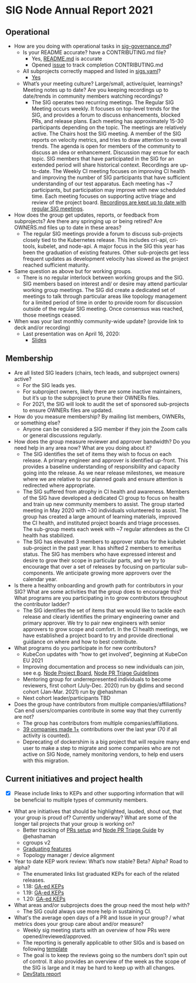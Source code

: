 # SIG Node Annual Report 2021

## Operational

* How are you doing with operational tasks in
[sig-governance.md](https://git.k8s.io/community/committee-steering/governance/sig-governance.md)?
  * Is your README accurate? have a CONTRIBUTING.md file?
    * Yes, [README.md](https://github.com/kubernetes/community/blob/master/sig-node/README.md) is accurate
    * Opened [issue](https://github.com/kubernetes/community/issues/5600) to track completion CONTRIBUTING.md
  * All subprojects correctly mapped and listed in [sigs.yaml](https://git.k8s.io/community/sig-list.md)?
    * [Yes](https://github.com/kubernetes/community/tree/master/sig-node#subprojects)
  * What’s your meeting culture? Large/small, active/quiet, learnings? Meeting notes up to date? Are you keeping
  recordings up to date/trends in community members watching recordings?
    * The SIG operates two recurring meetings.  The Regular SIG Meeting occurs weekly.  It focuses on top-level trends for the SIG, and provides a forum to discuss enhancements, blocked PRs, and release plans.  Each meeting has approximately 15-30 participants depending on the topic.  The meetings are relatively active.  The Chairs host the SIG meeting.  A member of the SIG reports on velocity metrics, and tries to draw attention to overall trends.  The agenda is open for members of the community to discuss an idea or enhancement.  Discussion may ensue for each topic.  SIG members that have participated in the SIG for an extended period will share historical context.  Recordings are up-to-date.  The Weekly CI meeting focuses on improving CI health and improving the number of SIG participants that have sufficient understanding of our test apparatus.  Each meeting has ~7 participants, but participation may improve with new scheduled time.  Each meeting focuses on supporting active triage and review of the project board.  [Recordings are kept up to date with regular SIG meetings](https://www.youtube.com/playlist?list=PL69nYSiGNLP1wJPj5DYWXjiArF-MJ5fNG).
* How does the group get updates, reports, or feedback from subprojects? Are there any springing up or being
retired? Are OWNERS.md files up to date in these areas?
  * The regular SIG meetings provide a forum to discuss sub-projects closely tied to the Kubernetes release.  This includes cri-api, cri-tools, kubelet, and node-api.  A major focus in the SIG this year has been the graduation of existing features.  Other sub-projects get less frequent updates as development velocity has slowed as the project reached sufficient maturity.
* Same question as above but for working groups.
  * There is no regular interlock between working groups and the SIG.  SIG members based on interest and/ or desire may attend particular working group meetings.  The SIG did create a dedicated set of meetings to talk through particular areas like topology management for a limited period of time in order to provide room for discussion outside of the regular SIG meeting.  Once consensus was reached, those meetings ceased.  
* When was your last monthly community-wide update? (provide link to deck and/or recording)
  * Last presentation was on April 16, 2020:
    * [Slides](https://docs.google.com/document/d/1VQDIAB0OqiSjIHI8AWMvSdceWhnz56jNpZrLs6o7NJY/edit#heading=h.di6sf3cdf3yr)

## Membership

* Are all listed SIG leaders (chairs, tech leads, and subproject owners) active?
  * For the SIG leads yes.
  * For subproject owners, likely there are some inactive maintainers, but it’s up to the subproject to prune their OWNERs files.
  * For 2021, the SIG will look to audit the set of sponsored sub-projects to ensure OWNERs files are updated.
* How do you measure membership? By mailing list members, OWNERs, or something else?
  * Anyone can be considered a SIG member if they join the Zoom calls or general discussions regularly.
* How does the group measure reviewer and approver bandwidth? Do you need help in any area now? What are you doing about it?
  * The SIG identifies the set of items they wish to focus on each release.  A primary engineer and approver is identified up-front.  This provides a baseline understanding of responsibility and capacity going into the release.  As we near release milestones, we measure where we are relative to our planned goals and ensure attention is redirected where appropriate.
  * The SIG suffered from atrophy in CI health and awareness.  Members of the SIG have developed a dedicated CI group to focus on health and train up new community members to assist.  The group started meeting in May 2020 with ~30 individuals volunteered to assist.  The group has created a large amount of learning materials, improved the CI health, and instituted project boards and triage processes.  The sub-group meets each week with ~7 regular attendees as the CI health has stabilized.
  * The SIG has elevated 3 members to approver status for the kubelet sub-project in the past year.  It has shifted 2 members to emeritus status.  The SIG has members who have expressed interest and desire to grow their scope in particular parts, and we try to encourage that over a set of releases by focusing on particular sub-components.  We anticipate growing more approvers over the calendar year.
* Is there a healthy onboarding and growth path for contributors in your SIG?
What are some activities that the group does to encourage this? What programs are you participating in to grow contributors
throughout the contributor ladder?
  * The SIG identifies the set of items that we would like to tackle each release and clearly identifies the primary engineering owner and primary approver.  We try to pair new engineers with senior approvers to grow scope and comfort.  In the CI health meetings, we have established a project board to try and provide directional guidance on where and how to best contribute.
* What programs do you participate in for new contributors?
  * KubeCon updates with “how to get involved”, beginning at KubeCon EU 2021
  * Improving documentation and process so new individuals can join, see e.g. [Node Project Board](https://github.com/orgs/kubernetes/projects/49), [Node PR Triage Guidelines](https://github.com/kubernetes/community/blob/master/contributors/devel/sig-node/triage.md)
  * Mentoring group for underrepresented individuals to become reviewers, first cohort (July-Dec. 2020) run by @dims and second cohort (Jan-Mar. 2021) run by @ehashman
  * Next cohort leader/participants TBD  
* Does the group have contributors from multiple companies/affiliations? Can end users/companies contribute in some way that
they currently are not?
  * The group has contributors from multiple companies/affiliations.
  * [39 companies made 1+](https://k8s.devstats.cncf.io/d/8/company-statistics-by-repository-group?orgId=1&var-period=y&var-metric=contributions&var-repogroup_name=SIG%20Node&var-companies=All) contributions over the last year (70 if all activity is counted).
  * Deprecating of dockershim is a big project that will require many end user to make a step to migrate and some companies who are not active on SIG Node, namely monitoring vendors, to help end users with this migration.

## Current initiatives and project health

* [x] Please include links to KEPs and other supporting information that will be beneficial to multiple types of community members.
* What are initiatives that should be highlighted, lauded, shout out, that your group is proud of? Currently underway?
What are some of the longer tail projects that your group is working on?
  * Better tracking of [PRs setup](https://github.com/orgs/kubernetes/projects/49) and [Node PR Triage Guide](https://github.com/kubernetes/community/blob/master/contributors/devel/sig-node/triage.md) by @ehashaman
  * cgroups v2
  * [Graduating features](https://docs.google.com/document/d/1U10J0WwgWXkdYrqWGGvO8iH2HKeerQAlygnqgDgWv4E/edit#)
  * Topology manager / device alignment
* Year to date KEP work review: What’s now stable? Beta? Alpha? Road to alpha?
  * The enumerated links list graduated KEPs for each of the related releases.
  * 1.18: [GA-ed KEPs](https://github.com/kubernetes/enhancements/issues?q=is%3Aissue+milestone%3Av1.18+label%3Asig%2Fnode)
  * 1.19: [GA-ed KEPs](https://github.com/kubernetes/enhancements/issues?q=is%3Aissue+milestone%3Av1.19+label%3Asig%2Fnode+)
  * 1.20: [GA-ed KEPs](https://github.com/kubernetes/enhancements/issues?q=is%3Aissue+milestone%3Av1.20+label%3Asig%2Fnode+)
* What areas and/or subprojects does the group need the most help with?
  * The SIG could always use more help in sustaining CI.
* What's the average open days of a PR and Issue in your group? / what metrics does your group care about and/or measure?
  * Weekly sig meeting starts with an overview of how PRs were opened/reviewed/approved.
  * The reporting is generally applicable to other SIGs and is based on following [template](https://docs.google.com/document/d/1JOXKBDgXmQzz8YQSYa7XYcfVteM79iMtvId1aQXC1e8/edit)
  * The goal is to keep the reviews going so the numbers don’t spin out of control.  It also provides an overview of the week
  as the scope of the SIG is large and it may be hard to keep up with all changes.
  * [DevStats report](https://k8s.devstats.cncf.io/d/44/pr-time-to-approve-and-merge?orgId=1&var-period=y&var-repogroup_name=SIG%20Node&var-apichange=All&var-size_name=All&var-kind_name=All)
